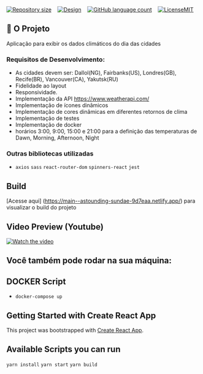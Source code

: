 <div style="display: flex; gap:1rem;">
<a href="#">
<img alt="Repository size" src="https://img.shields.io/github/repo-size/GusRot/weather">
</a>
<a href="https://explosion.invisionapp.com/console/share/SX19J12TJR/476656923/play" target="blank">
  <img alt="Design" src="https://img.shields.io/badge/Acessar%20Layout%20-%2304D361">
</a>
<a href="#">
<img alt="GitHub language count" src="https://img.shields.io/github/languages/count/GusRot/weather?color=%2304D361">
</a>
<a href="https://github.com/git/git-scm.com/blob/main/MIT-LICENSE.txt" target="blank">
<img alt="LicenseMIT" src="https://badgen.net/github/license/micromatch/micromatch">
</a>
</div>

## 📝 O Projeto

Aplicação para exibir os dados climáticos do dia das cidades

### Requisitos de Desenvolvimento:
  - As cidades devem ser: Dallol(NG), Fairbanks(US), Londres(GB), Recife(BR), Vancouver(CA), Yakutsk(RU)
  - Fidelidade ao layout
  - Responsividade. 
  - Implementação da API https://www.weatherapi.com/
  - Implementação de ícones dinâmicos
  - Implementação de cores dinâmicas em diferentes retornos de clima
  - Implementação de testes
  - Implementação de docker
  - horários 3:00, 9:00, 15:00 e 21:00 para a definição das temperaturas de Dawn, Morning, Afternoon, Night

### Outras bibliotecas utilizadas

- `axios` `sass` `react-router-dom` `spinners-react` `jest`

## Build

[Acesse aqui] (https://main--astounding-sundae-9d7eaa.netlify.app/) para visualizar o build do projeto

## Video Preview (Youtube)

[![Watch the video](https://img.youtube.com/vi/buARXKwK3ko/maxresdefault.jpg)](https://youtu.be/buARXKwK3ko)

## Você também pode rodar na sua máquina:

## DOCKER Script
- `docker-compose up`
## Getting Started with Create React App

This project was bootstrapped with [Create React App](https://github.com/facebook/create-react-app).

## Available Scripts you can run

`yarn install`
`yarn start`
`yarn build`
